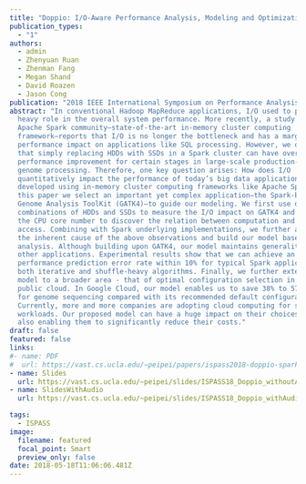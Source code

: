 ```yaml
---
title: "Doppio: I/O-Aware Performance Analysis, Modeling and Optimization for In-Memory Computing Framework(🔥Best Paper Nominee)"
publication_types:
  - "1"
authors:
  - admin
  - Zhenyuan Ruan
  - Zhenman Fang
  - Megan Shand
  - David Roazen
  - Jason Cong
publication: "2018 IEEE International Symposium on Performance Analysis of Systems and Software (ISPASS '18)"
abstract: "In conventional Hadoop MapReduce applications, I/O used to play a
  heavy role in the overall system performance. More recently, a study from the
  Apache Spark community—state-of-the-art in-memory cluster computing
  framework—reports that I/O is no longer the bottleneck and has a marginal
  performance impact on applications like SQL processing. However, we observe
  that simply replacing HDDs with SSDs in a Spark cluster can have over 10x
  performance improvement for certain stages in large-scale production-quality
  genome processing. Therefore, one key question arises: How does I/O
  quantitatively impact the performance of today’s big data applications
  developed using in-memory cluster computing frameworks like Apache Spark? In
  this paper we select an important yet complex application—the Spark-based
  Genome Analysis ToolKit (GATK4)—to guide our modeling. We first use different
  combinations of HDDs and SSDs to measure the I/O impact on GATK4 and change
  the CPU core number to discover the relation between computation and I/O
  access. Combining with Spark underlying implementations, we further analyze
  the inherent cause of the above observations and build our model based on the
  analysis. Although building upon GATK4, our model maintains generality to
  other applications. Experimental results show that we can achieve an
  performance prediction error rate within 10% for typical Spark applications of
  both iterative and shuffle-heavy algorithms. Finally, we further extend our
  model to a broader area - that of optimal configuration selection in the
  public cloud. In Google Cloud, our model enables us to save 38% to 57% cost
  for genome sequencing compared with its recommended default configurations.
  Currently, more and more companies are adopting cloud computing for specific
  workloads. Our proposed model can have a huge impact on their choices, while
  also enabling them to significantly reduce their costs."
draft: false
featured: false
links:
#- name: PDF
#  url: https://vast.cs.ucla.edu/~peipei/papers/ispass2018-doppio-sparkio_authorCopy.pdf
- name: Slides
  url: https://vast.cs.ucla.edu/~peipei/slides/ISPASS18_Doppio_withoutAudio.pptx
- name: SlidesWithAudio
  url: https://vast.cs.ucla.edu/~peipei/slides/ISPASS18_Doppio_withAudio.pptx

tags:
  - ISPASS
image:
  filename: featured
  focal_point: Smart
  preview_only: false
date: 2018-05-18T11:06:06.481Z
---
```

